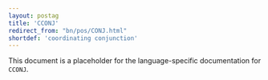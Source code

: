 ```yaml
---
layout: postag
title: 'CCONJ'
redirect_from: "bn/pos/CONJ.html"
shortdef: 'coordinating conjunction'
---
```


This document is a placeholder for the language-specific documentation
for `CCONJ`.
